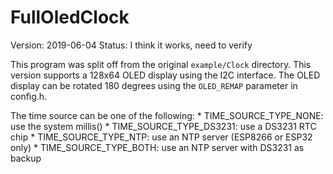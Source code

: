 # FullOledClock

Version: 2019-06-04
Status: I think it works, need to verify

This program was split off from the original `example/Clock` directory. This
version supports a 128x64 OLED display using the I2C interface. The OLED display
can be rotated 180 degrees using the `OLED_REMAP` parameter in config.h.

The time source can be one of the following:
    * TIME_SOURCE_TYPE_NONE: use the system millis()
    * TIME_SOURCE_TYPE_DS3231: use a DS3231 RTC chip
    * TIME_SOURCE_TYPE_NTP: use an NTP server (ESP8266 or ESP32 only)
    * TIME_SOURCE_TYPE_BOTH: use an NTP server with DS3231 as backup
